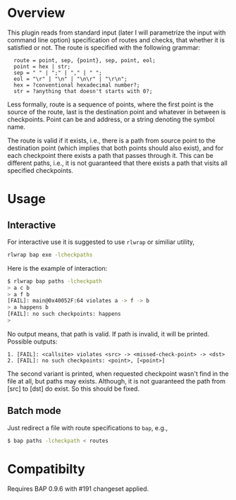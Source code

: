 # Overview

This plugin reads from standard input (later I will parametrize the
input with command line option) specification of routes and checks,
that whether it is satisfied or not. The route is specified with the
following grammar:

```
  route = point, sep, {point}, sep, point, eol;
  point = hex | str;
  sep = " " | ";" | "," | " ";
  eol = "\r" | "\n" | "\n\r" | "\r\n";
  hex = ?conventional hexadecimal number?;
  str = ?anything that doesn't starts with 0?;
```

Less formally, route is a sequence of points, where the first point is
the source of the route, last is the destination point and whatever in
between is checkpoints. Point can be and address, or a string denoting
the symbol name.

The route is valid if it exists, i.e., there is a path from source
point to the destination point (which implies that both points should
also exist), and for each checkpoint there exists a path that passes
through it. This can be different paths, i.e., it is not guaranteed that
there exists a path that visits all specified checkpoints.

# Usage

## Interactive

For interactive use it is suggested to use `rlwrap` or similiar
utility,

```sh
rlwrap bap exe -lcheckpaths
```

Here is the example of interaction:

```sh
$ rlwrap bap paths -lcheckpath
> a c b
> a f b
[FAIL]: main@0x40052F:64 violates a -> f -> b
> a happens b
[FAIL]: no such checkpoints: happens
>
```

No output means, that path is valid. If path is invalid, it will be
printed. Possible outputs:
```
1. [FAIL]: <callsite> violates <src> -> <missed-check-point> -> <dst>
2. [FAIL]: no such checkpoints: <point>, [<point>]
```
The second variant is printed, when requested checkpoint wasn't find
in the file at all, but paths may exists. Although, it is not
guaranteed the path from [src] to [dst] do exist. So this should be fixed.

## Batch mode

Just redirect a file with route specifications to `bap`, e.g.,

```sh
$ bap paths -lcheckpath < routes
```


# Compatibilty

Requires BAP 0.9.6 with #191 changeset applied.
